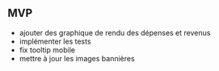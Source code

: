 ## MVP

-   ajouter des graphique de rendu des dépenses et revenus
-   implémenter les tests
-   fix tooltip mobile
-   mettre à jour les images bannières
<!-- -   ajouter une page dashboard avec météo, prise de notes, calendrier -->
